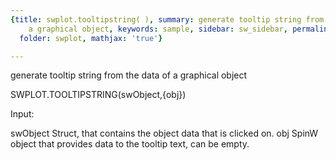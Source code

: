 ```yaml
---
{title: swplot.tooltipstring( ), summary: generate tooltip string from the data of
    a graphical object, keywords: sample, sidebar: sw_sidebar, permalink: swplot_tooltipstring.html,
  folder: swplot, mathjax: 'true'}

---
```

generate tooltip string from the data of a graphical object
 
SWPLOT.TOOLTIPSTRING(swObject,{obj})
 
Input:
 
swObject  Struct, that contains the object data that is clicked on.
obj       SpinW object that provides data to the tooltip text, can be
          empty.
 
